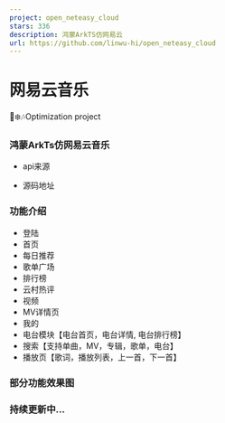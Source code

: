 ```yaml
---
project: open_neteasy_cloud
stars: 336
description: 鸿蒙ArkTS仿网易云
url: https://github.com/linwu-hi/open_neteasy_cloud
---
```


网易云音乐
=====

🎅❄️🎶Optimization project

### 鸿蒙ArkTs仿网易云音乐

-   api来源
    
-   源码地址
    

### 功能介绍

-   登陆
-   首页
-   每日推荐
-   歌单广场
-   排行榜
-   云村热评
-   视频
-   MV详情页
-   我的
-   电台模块【电台首页，电台详情, 电台排行榜】
-   搜索【支持单曲，MV，专辑，歌单，电台】
-   播放页【歌词，播放列表，上一首，下一首】

### 部分功能效果图

### **持续更新中...**
